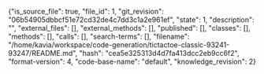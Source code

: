 {"is_source_file": true, "file_id": 1, "git_revision": "06b54905dbbcf51e72cd32de4c7dd3c1a2e961ef", "state": 1, "description": "", "external_files": [], "external_methods": [], "published": [], "classes": [], "methods": [], "calls": [], "search-terms": [], "filename": "/home/kavia/workspace/code-generation/tictactoe-classic-93241-93247/README.md", "hash": "cea5e325313d4d7fa413dcc2eb9cc6f2", "format-version": 4, "code-base-name": "default", "knowledge_revision": 2}